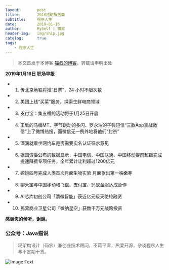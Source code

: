```yaml
---
layout:       post
title:        2018述职报告篇
subtitle:     程序人生
date:         2019-01-16
author:       MySelf | 猫叔
header-img:   img/ship.jpg
catelog:      true
tags:
    - 程序人生
---
```


> 本文首发于本博客 [猫叔的博客](https://unclecatmyself.github.io/)，转载请申明出处

**2019年1月16日 职场早报**

- 1. 传北京地铁将推“日票”，24 小时不限次数
- 2. 美团上线“买菜”服务，探索生鲜电商领域
- 3. 支付宝：集五福的活动将于1月25日开启
- 4. 王欣的马桶MT、字节跳动的多闪、罗永浩的子弹短信“三款App宣战微信”上了微博热搜，而微信无一例外地将他们“封杀”
- 5. 滴滴就乘坐网约车是否需要实名认证征求意见
- 6. 据国资委公布的数据显示，中国电信、中国联通、中国移动提前超额完成提速降费专项任务，全年累计让利超过1200亿元
- 7. 嫦娥四号完成人类首次月面生物实验 月面张出第一株嫩芽
- 8. 聊天宝与中国移动和飞信、支付宝、蚂蚁金服达成合作
- 9. AI芯片初创公司「清微智能」获近亿元级天使轮融资
- 10. 民营商业卫星公司「微纳星空」获数千万元战略投资


**感谢您的倾听，谢谢。**


### 公众号：Java猫说

> 现架构设计（码农）兼创业技术顾问，不羁平庸，热爱开源，杂谈程序人生与不定期干货。

![Image Text](https://user-gold-cdn.xitu.io/2018/12/28/167f41f1a5729856?w=344&h=344&f=jpeg&s=8231)

